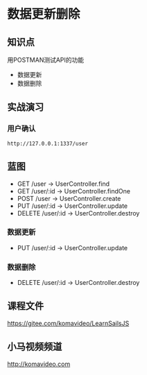 数据更新删除
===========

## 知识点

用POSTMAN测试API的功能

* 数据更新
* 数据删除

## 实战演习

### 用户确认

~~~
http://127.0.0.1:1337/user
~~~

## 蓝图

* GET /user -> UserController.find
* GET /user/:id -> UserController.findOne
* POST /user -> UserController.create
* PUT /user/:id -> UserController.update
* DELETE /user/:id -> UserController.destroy

### 数据更新

* PUT /user/:id -> UserController.update

### 数据删除

* DELETE /user/:id -> UserController.destroy

## 课程文件

https://gitee.com/komavideo/LearnSailsJS

## 小马视频频道

http://komavideo.com

